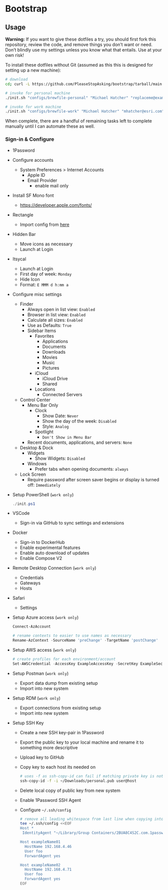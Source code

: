 # Bootstrap

## Usage

**Warning:** If you want to give these dotfiles a try, you should first fork this repository, review the code, and remove things you don’t want or need. Don’t blindly use my settings unless you know what that entails. Use at your own risk!

To install these dotfiles without Git (assumed as this this is designed for setting up a new machine):

```bash
# download
cd; curl -L https://github.com/PleaseStopAsking/bootstrap/tarball/main | tar -xzv --strip-components 1

# invoke for personal machine
./init.sh "configs/brewfile-personal" "Michael Hatcher" "replaceme@example.com" "Michael MacBook Air"

# invoke for work machine
./init.sh "configs/brewfile-work" "Michael Hatcher" "mhatcher@esri.com"
```

When complete, there are a handful of remaining tasks left to complete manually until I can automate these as well.

### Sign-in & Configure

- 1Password

- Configure accounts
  - System Preferences > Internet Accounts
    - Apple ID
    - Email Provider
      - enable mail only

- Install SF Mono font
  - <https://developer.apple.com/fonts/>

- Rectangle
  - Import config from [here](/configs/RectangleConfig.json)

- Hidden Bar
  - Move icons as necessary
  - Launch at Login

- Itsycal
  - Launch at Login
  - First day of week: `Monday`
  - Hide Icon
  - Format: `E MMM d h:mm a`

- Configure misc settings
  - Finder
    - Always open in list view: `Enabled`
    - Browser in list view: `Enabled`
    - Calculate all sizes: `Enabled`
    - Use as Defaults: `True`
    - Sidebar Items
      - Favorites
        - Applications
        - Documents
        - Downloads
        - Movies
        - Music
        - Pictures
      - iCloud
        - iCloud Drive
        - Shared
      - Locations
        - Connected Servers
  - Control Center
    - Menu Bar Only
      - Clock
        - Show Date: `Never`
        - Show the day of the week: `Disabled`
        - Style: `Analog`
      - Spotlight
        - `Don't Show in Menu Bar`
    - Recent documents, applications, and servers: `None`
  - Desktop & Dock
    - Widgets
      - Show Widgets: `Disabled`
    - Windows
      - Prefer tabs when opening documents: `always`
  - Lock Screen
    - Require password after screen saver begins or display is turned off: `Immediately`

- Setup PowerShell (`work only`)

  ```powershell
  ./init.ps1
  ```

- VSCode
  - Sign-in via GitHub to sync settings and extensions

- Docker
  - Sign-in to DockerHub
  - Enable experimental features
  - Enable auto download of updates
  - Enable Compose V2

- Remote Desktop Connection (`work only`)
  - Credentials
  - Gateways
  - Hosts

- Safari
  - Settings

- Setup Azure access (`work only`)

  ```powershell
  Connect-AzAccount

  # rename contexts to easier to use names as necessary
  Rename-AzContext -SourceName 'preChange' -TargetName 'postChange'

  ```

- Setup AWS access (`work only`)

  ```powershell
  # create profiles for each environment/account
  Set-AWSCredential -AccessKey ExampleAccessKey -SecretKey ExampleSecretKey -StoreAs <program_account_user>
  ```

- Setup Postman (`work only`)
  - Export data dump from existing setup
  - Import into new system

- Setup RDM (`work only`)
  - Export connections from existing setup
  - Import into new system

- Setup SSH Key
  - Create a new SSH key-pair in 1Password
  - Export the public key to your local machine and rename it to something more descriptive
  - Upload key to GitHub
  - Copy key to each host its needed on
  
    ```bash
    # uses -f as ssh-copy-id can fail if matching private key is not found beside public key
    ssh-copy-id -f -i ~/Downloads/personal.pub user@host
    ```

  - Delete local copy of public key from new system
  - Enable 1Password SSH Agent
  - Configure `~/.ssh/config`

    ```bash
    # remove all leading whitespace from last line when copying into terminal or will fail
    tee ~/.ssh/config <<EOF
    Host *
     IdentityAgent "~/Library/Group Containers/2BUA8C4S2C.com.1password/t/agent.sock"
    
    Host exampleName01
      HostName 192.168.4.46
      User foo
      ForwardAgent yes

    Host exampleName02
      HostName 192.168.4.71
      User foo
      ForwardAgent yes
    EOF
    ```
